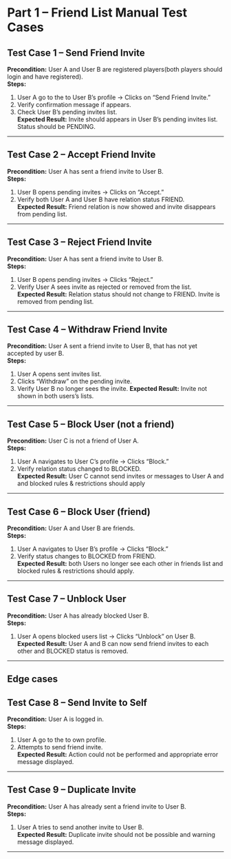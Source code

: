 # Part 1 – Friend List Manual Test Cases

## Test Case 1 – Send Friend Invite
**Precondition:** User A and User B are registered players(both players should login and have registered).  
**Steps:**
1. User A go to the to User B’s profile -> Clicks on “Send Friend Invite.”
2. Verify confirmation message if appears.  
3. Check User B’s pending invites list.  
**Expected Result:** Invite should appears in User B’s pending invites list. Status should be PENDING.  

---

## Test Case 2 – Accept Friend Invite
**Precondition:** User A has sent a friend invite to User B.  
**Steps:**
1. User B opens pending invites -> Clicks on “Accept.” 
2. Verify both User A and User B have relation status FRIEND.  
**Expected Result:** Friend relation is now showed and invite disappears from pending list.  

---

## Test Case 3 – Reject Friend Invite
**Precondition:** User A has sent a friend invite to User B.  
**Steps:**
1. User B opens pending invites -> Clicks “Reject.”  
2. Verify User A sees invite as rejected or removed from the list.  
**Expected Result:** Relation status should not change to FRIEND. Invite is removed from pending list.  

---

## Test Case 4 – Withdraw Friend Invite
**Precondition:** User A sent a friend invite to User B, that has not yet accepted by user B.  
**Steps:**
1. User A opens sent invites list.  
2. Clicks “Withdraw” on the pending invite.
3. Verify User B no longer sees the invite.
**Expected Result:** Invite not shown in both users’s lists.

---

## Test Case 5 – Block User (not a friend)
**Precondition:** User C is not a friend of User A.  
**Steps:**
1. User A navigates to User C’s profile ->  Clicks “Block.”
2. Verify relation status changed to BLOCKED.  
**Expected Result:** User C cannot send invites or messages to User A and and blocked rules & restrictions should apply

---

## Test Case 6 – Block User (friend)
**Precondition:** User A and User B are friends.  
**Steps:**
1. User A navigates to User B’s profile -> Clicks “Block.”  
2. Verify status changes to BLOCKED from FRIEND.  
**Expected Result:** both Users no longer see each other in friends list and blocked rules & restrictions should apply.  

---

## Test Case 7 – Unblock User
**Precondition:** User A has already blocked User B.  
**Steps:**
1. User A opens blocked users list -> Clicks “Unblock” on User B.  
**Expected Result:** User A and B can now send friend invites to each other and BLOCKED status is removed.  

---

## Edge cases
## Test Case 8 – Send Invite to Self
**Precondition:** User A is logged in.  
**Steps:**
1. User A go to the to own profile.  
2. Attempts to send friend invite.  
**Expected Result:** Action could not be performed and appropriate error message displayed.  

---

## Test Case 9 – Duplicate Invite
**Precondition:** User A has already sent a friend invite to User B.  
**Steps:**
1. User A tries to send another invite to User B.  
**Expected Result:** Duplicate invite should not be possible and warning message displayed.  

---
